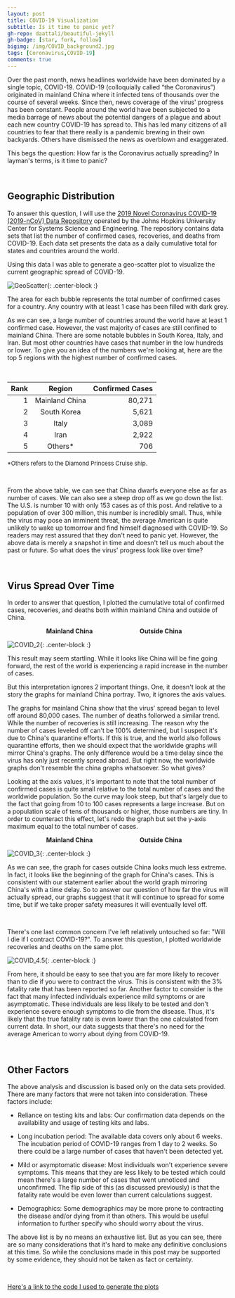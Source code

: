 ```yaml
---
layout: post
title: COVID-19 Visualization
subtitle: Is it time to panic yet?
gh-repo: daattali/beautiful-jekyll
gh-badge: [star, fork, follow]
bigimg: /img/COVID_background2.jpg
tags: [Coronavirus,COVID-19]
comments: true
---
```


Over the past month, news headlines worldwide have been dominated by a single topic, COVID-19. COVID-19 (colloquially called “the Coronavirus”) originated in mainland China where it infected tens of thousands over the course of several weeks. Since then, news coverage of the virus' progress has been constant. People around the world have been subjected to a media barrage of news about the potential dangers of a plague and about each new country COVID-19 has spread to. This has led many citizens of all countries to fear that there really is a pandemic brewing in their own backyards. Others have dismissed the news as overblown and exaggerated.

This begs the question: How far is the Coronavirus actually spreading? In layman's terms, is it time to panic?

&nbsp;

## Geographic Distribution

To answer this question, I will use the [2019 Novel Coronavirus COVID-19 (2019-nCoV) Data Repository](https://github.com/CSSEGISandData/COVID-19) operated by the Johns Hopkins University Center for Systems Science and Engineering. The repository contains data sets that list the number of confirmed cases, recoveries, and deaths from COVID-19. Each data set presents the data as a daily cumulative total for states and countries around the world.

Using this data I was able to generate a geo-scatter plot to visualize the current geographic spread of COVID-19.

![GeoScatter](/img/a1.png){: .center-block :}

The area for each bubble represents the total number of confirmed cases for a country. Any country with at least 1 case has been filled with dark grey. 

As we can see, a large number of countries around the world have at least 1 confirmed case. However, the vast majority of cases are still confined to mainland China. There are some notable bubbles in South Korea, Italy, and Iran. But most other countries have cases that number in the low hundreds or lower. To give you an idea of the numbers we're looking at, here are the top 5 regions with the highest number of confirmed cases.

&nbsp;

| Rank |     Region     | Confirmed Cases |
|-----:|:--------------:|----------------:|
|    1 | Mainland China |          80,271 |
|    2 |   South Korea  |           5,621 |
|    3 |      Italy     |           3,089 |
|    4 |      Iran      |           2,922 |
|    5 |     Others*    |             706 |

 
<font size="2"> *Others refers to the Diamond Princess Cruise ship.</font>

&nbsp;

From the above table, we can see that China dwarfs everyone else as far as number of cases. We can also see a steep drop off as we go down the list. The U.S. is number 10 with only 153 cases as of this post. And relative to a population of over 300 million, this number is incredibly small. Thus, while the virus may pose an imminent threat, the average American is quite unlikely to wake up tomorrow and find himself diagnosed with COVID-19. So readers may rest assured that they don't need to panic yet. However, the above data is merely a snapshot in time and doesn't tell us much about the past or future. So what does the virus' progress look like over time?

&nbsp;

## Virus Spread Over Time

In order to answer that question, I plotted the cumulative total of confirmed cases, recoveries, and deaths both within mainland China and outside of China.

  **<center>Mainland China &emsp; &emsp; &emsp; &emsp; &emsp; &emsp; Outside China &emsp; </center>**

![COVID_2](/img/COVID_2.jpg){: .center-block :}

This result may seem startling. While it looks like China will be fine going forward, the rest of the world is experiencing a rapid increase in the number of cases.

But this interpretation ignores 2 important things. One, it doesn't look at the story the graphs for mainland China portray. Two, it ignores the axis values. 

The graphs for mainland China show that the virus' spread began to level off around 80,000 cases. The number of deaths follorwed a similar trend. While the number of recoveries is still increasing. The reason why the number of cases leveled off can't be 100% determined, but I suspect it's due to China's quarantine efforts. If this is true, and the world also follows quarantine efforts, then we should expect that the worldwide graphs will mirror China's graphs. The only difference would be a time delay since the virus has only just recently spread abroad. But right now, the worldwide graphs don't resemble the china graphs whatsoever. So what gives?


Looking at the axis values, it's important to note that the total number of confirmed cases is quite small relative to the total number of cases and the worldwide population. So the curve may look steep, but that's largely due to the fact that going from 10 to 100 cases represents a large increase. But on a population scale of tens of thousands or higher, those numbers are tiny. In order to counteract this effect, let's redo the graph but set the y-axis maximum equal to the total number of cases. 

**<center>Mainland China &emsp; &emsp; &emsp; &emsp; &emsp; &emsp; Outside China &emsp; </center>**

![COVID_3](/img/COVID_3.jpg){: .center-block :}

As we can see, the graph for cases outside China looks much less extreme. In fact, it looks like the beginning of the graph for China's cases. This is consistent with our statement earlier about the world graph mirroring China's with a time delay. So to answer our question of how far the virus will actually spread, our graphs suggest that it will continue to spread for some time, but if we take proper safety measures it will eventually level off.

&nbsp;

There's one last common concern I've left relatively untouched so far: "Will I die if I contract COVID-19?". To answer this question, I plotted worldwide recoveries and deaths on the same plot.

![COVID_4.5](/img/COVID_4.5.jpg){: .center-block :}

From here, it should be easy to see that you are far more likely to recover than to die if you were to contract the virus. This is consistent with the 3% fatality rate that has been reported so far. Another factor to consider is the fact that many infected individuals experience mild symptoms or are asymptomatic. These individuals are less likely to be tested and don't experience severe enough symptoms to die from the disease. Thus, it's likely that the true fatality rate is even lower than the one calculated from current data. In short, our data suggests that there's no need for the average American to worry about dying from COVID-19.

&nbsp;

## Other Factors
The above analysis and discussion is based only on the data sets provided. There are many factors that were not taken into consideration. These factors include:

- Reliance on testing kits and labs: Our confirmation data depends on the availability and usage of testing kits and labs.

- Long incubation period: The available data covers only about 6 weeks. The incubation period of COVID-19 ranges from 1 day to 2 weeks. So there could be a large number of cases that haven't been detected yet.


 - Mild or asymptomatic disease: Most individuals won't experience severe symptoms. This means that they are less likely to be tested which could mean there's a large number of cases that went unnoticed and unconfirmed. The flip side of this (as discussed previously) is that the fatality rate would be even lower than current calculations suggest.

 - Demographics: Some demographics may be more prone to contracting the disease and/or dying from it than others. This would be useful information to further specify who should worry about the virus.

The above list is by no means an exhaustive list. But as you can see, there are so many considerations that it's hard to make any definitive conclusions at this time. So while the conclusions made in this post may be supported by some evidence, they should not be taken as fact or certainty.

&nbsp;

[Here's a link to the code I used to generate the plots](https://github.com/HKang42/DS-Unit-1-Build/blob/master/COVID_19_Project.ipynb)


